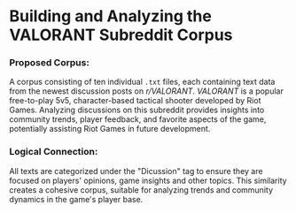 # Building and Analyzing the VALORANT Subreddit Corpus

### **Proposed Corpus:**
A corpus consisting of ten individual `.txt` files, each containing text data from the newest discussion posts on *r/VALORANT*. *VALORANT* is a popular free-to-play 5v5, character-based tactical shooter developed by Riot Games. Analyzing discussions on this subreddit provides insights into community trends, player feedback, and favorite aspects of the game, potentially assisting Riot Games in future development.

### **Logical Connection:**
All texts are categorized under the "Dicussion" tag to ensure they are focused on players' opinions, game insights and other topics. This similarity creates a cohesive corpus, suitable for analyzing trends and community dynamics in the game's player base. 
